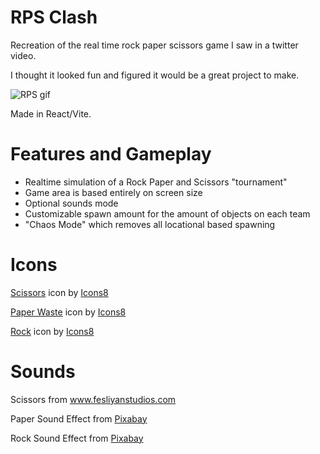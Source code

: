 # RPS Clash

Recreation of the real time rock paper scissors game I saw in a twitter video.

I thought it looked fun and figured it would be a great project to make.

![RPS gif](https://i.imgur.com/dCv0vX9.gif)

Made in React/Vite.

# Features and Gameplay

- Realtime simulation of a Rock Paper and Scissors "tournament"
- Game area is based entirely on screen size
- Optional sounds mode
- Customizable spawn amount for the amount of objects on each team
- "Chaos Mode" which removes all locational based spawning 

# Icons

<a target="_blank" href="https://icons8.com/icon/A7egVNynrr0h/scissors">Scissors</a> icon by <a target="_blank" href="https://icons8.com">Icons8</a>

<a target="_blank" href="https://icons8.com/icon/PIKUClPKIVjC/paper-waste">Paper Waste</a> icon by <a target="_blank" href="https://icons8.com">Icons8</a>

<a target="_blank" href="https://icons8.com/icon/9FSQ5judlnAN/rock">Rock</a> icon by <a target="_blank" href="https://icons8.com">Icons8</a>


# Sounds

Scissors from www.fesliyanstudios.com

Paper Sound Effect from <a href="https://pixabay.com/?utm_source=link-attribution&utm_medium=referral&utm_campaign=music&utm_content=14415">Pixabay</a>

Rock Sound Effect from <a href="https://pixabay.com/?utm_source=link-attribution&utm_medium=referral&utm_campaign=music&utm_content=14722">Pixabay</a>


